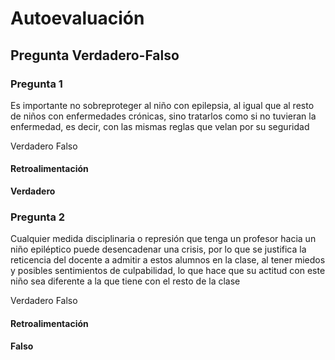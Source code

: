 # Autoevaluación

## Pregunta Verdadero-Falso

### Pregunta 1

Es importante no sobreproteger al niño con epilepsia, al igual que al resto de niños con enfermedades crónicas, sino tratarlos como si no tuvieran la enfermedad, es decir, con las mismas reglas que velan por su seguridad

 Verdadero  Falso

#### Retroalimentación

**Verdadero**

### Pregunta 2

Cualquier medida disciplinaria o represión que tenga un profesor hacia un niño epiléptico puede desencadenar una crisis, por lo que se justifica la reticencia del docente a admitir a estos alumnos en la clase, al tener miedos y posibles sentimientos de culpabilidad, lo que hace que su actitud con este niño sea diferente a la que tiene con el resto de la clase

 Verdadero  Falso

#### Retroalimentación

**Falso**

